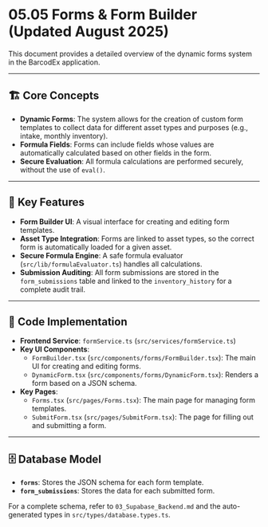 # 05.05 Forms & Form Builder (Updated August 2025)

This document provides a detailed overview of the dynamic forms system in the BarcodEx application.

---

## 🏗️ **Core Concepts**

-   **Dynamic Forms**: The system allows for the creation of custom form templates to collect data for different asset types and purposes (e.g., intake, monthly inventory).
-   **Formula Fields**: Forms can include fields whose values are automatically calculated based on other fields in the form.
-   **Secure Evaluation**: All formula calculations are performed securely, without the use of `eval()`.

---

## 🔑 **Key Features**

-   **Form Builder UI**: A visual interface for creating and editing form templates.
-   **Asset Type Integration**: Forms are linked to asset types, so the correct form is automatically loaded for a given asset.
-   **Secure Formula Engine**: A safe formula evaluator (`src/lib/formulaEvaluator.ts`) handles all calculations.
-   **Submission Auditing**: All form submissions are stored in the `form_submissions` table and linked to the `inventory_history` for a complete audit trail.

---

## 📂 **Code Implementation**

-   **Frontend Service**: `formService.ts` (`src/services/formService.ts`)
-   **Key UI Components**:
    -   `FormBuilder.tsx` (`src/components/forms/FormBuilder.tsx`): The main UI for creating and editing forms.
    -   `DynamicForm.tsx` (`src/components/forms/DynamicForm.tsx`): Renders a form based on a JSON schema.
-   **Key Pages**:
    -   `Forms.tsx` (`src/pages/Forms.tsx`): The main page for managing form templates.
    -   `SubmitForm.tsx` (`src/pages/SubmitForm.tsx`): The page for filling out and submitting a form.

---

## 🗄️ **Database Model**

-   **`forms`**: Stores the JSON schema for each form template.
-   **`form_submissions`**: Stores the data for each submitted form.

For a complete schema, refer to `03_Supabase_Backend.md` and the auto-generated types in `src/types/database.types.ts`.


